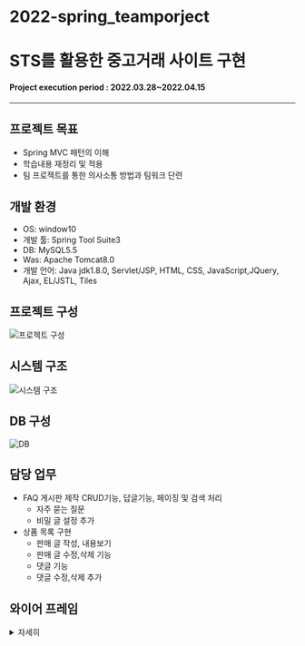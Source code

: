 # 2022-spring_teamporject
# STS를 활용한 중고거래 사이트 구현

#### Project execution period : 2022.03.28~2022.04.15

-----------------------
## 프로젝트 목표

- Spring MVC 패턴의 이해
- 학습내용 재정리 및 적용
- 팀 프로젝트를 통한 의사소통 방법과 팀워크 단련

## 개발 환경
- OS: window10
- 개발 툴: Spring Tool Suite3
- DB: MySQL5.5
- Was: Apache Tomcat8.0
- 개발 언어: Java jdk1.8.0, Servlet/JSP, HTML, CSS, JavaScript,JQuery, Ajax, EL/JSTL, Tiles

## 프로젝트 구성
![프로젝트 구성](https://user-images.githubusercontent.com/86759846/171405241-b2264777-1fcd-409e-8484-2468bb787179.PNG)

## 시스템 구조 
![시스템 구조](https://user-images.githubusercontent.com/86759846/171405384-8a2a3522-d55e-4e94-9b65-b204db9d5a76.PNG)

## DB 구성
![DB](https://user-images.githubusercontent.com/86759846/171405562-6fe82896-ab81-4444-936d-ce8238d1ecf9.PNG)

## 담당 업무
- FAQ 게시판 제작 CRUD기능, 답글기능, 페이징 및 검색 처리
    - 자주 묻는 질문
    - 비밀 글 설정 추가
- 상품 목록 구현
    - 판매 글 작성, 내용보기
    - 판매 글 수정,삭제 기능
    - 댓글 기능
    - 댓글 수정,삭제 추가

## 와이어 프레임 
<details>
    <summary>자세히</summary>

1. 홈 화면 
    
![홈화면](https://user-images.githubusercontent.com/86759846/171406101-3ffaa044-be30-4544-a3a2-e891aa61d7c9.PNG)

2. 로그인, 회원가입
    
![로그인_회원가입](https://user-images.githubusercontent.com/86759846/171406255-8cc0b40d-eee0-47bb-bf62-d46f0ffd5193.PNG)

3. 정보 수정, 회원 탈퇴
    
![내정보수정](https://user-images.githubusercontent.com/86759846/171406473-7ad78a8b-c388-494e-8414-c195c6b3e91b.PNG)

4. 상품 목록
    
![상품 목록](https://user-images.githubusercontent.com/86759846/171406889-9751608c-8573-4b73-9631-13bd5fba2bbb.PNG)

5. 상품 목록_상세 
    
![판매 글 내용부](https://user-images.githubusercontent.com/86759846/171407092-b921b905-f0d7-47d6-a6bb-9f49843546f7.PNG)

6. 자주 묻는 질문
    
![자주 묻는 질문](https://user-images.githubusercontent.com/86759846/171407858-485f48ff-6517-40d0-90ea-595ae7188a28.PNG)

7. 자주 묻는 질문 클릭 시

![자주 묻는 질문_클릭시](https://user-images.githubusercontent.com/86759846/171408032-0d9fc0e9-2463-4161-8035-37ec51efedd4.PNG)

8. FAQ 문의하기 클릭 시

![문의 사항 작성](https://user-images.githubusercontent.com/86759846/171408251-bdff0950-79e9-40e5-922b-f15220d8b824.PNG)

9. 문의 내역

![문의 내역](https://user-images.githubusercontent.com/86759846/171408410-d144b96c-0137-4f95-90e7-2a061ec2e9bd.PNG)

</details>
